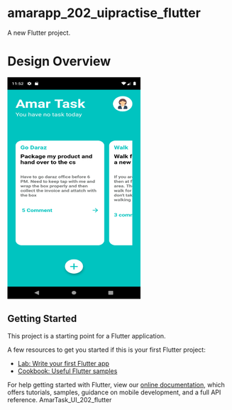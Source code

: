 # amarapp_202_uipractise_flutter

A new Flutter project.

# Design Overview
<img src="https://github.com/Sifuln/AmarTask_UI_202_flutter/blob/main/Screenshot_1632894726.png" alt="Design 1" style="max-width: 100%;" width="300px" height="500px">




## Getting Started

This project is a starting point for a Flutter application.

A few resources to get you started if this is your first Flutter project:

- [Lab: Write your first Flutter app](https://flutter.dev/docs/get-started/codelab)
- [Cookbook: Useful Flutter samples](https://flutter.dev/docs/cookbook)

For help getting started with Flutter, view our
[online documentation](https://flutter.dev/docs), which offers tutorials,
samples, guidance on mobile development, and a full API reference.
AmarTask_UI_202_flutter
